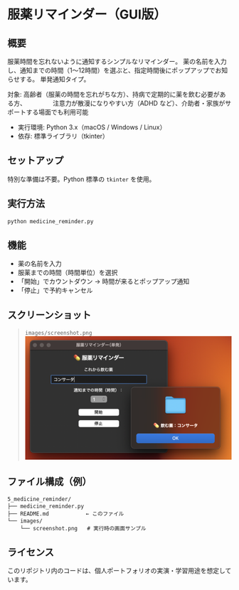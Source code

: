 # 服薬リマインダー（GUI版）

## 概要
服薬時間を忘れないように通知するシンプルなリマインダー。
薬の名前を入力し、通知までの時間（1〜12時間）を選ぶと、指定時間後にポップアップでお知らせする。
単発通知タイプ。

対象:  高齢者（服薬の時間を忘れがちな方）、持病で定期的に薬を飲む必要がある方、
　　　　注意力が散漫になりやすい方（ADHD など）、介助者・家族がサポートする場面でも利用可能

- 実行環境: Python 3.x（macOS / Windows / Linux）
- 依存: 標準ライブラリ（tkinter）


## セットアップ
特別な準備は不要。Python 標準の `tkinter` を使用。


## 実行方法
```bash
python medicine_reminder.py
```


## 機能
- 薬の名前を入力
- 服薬までの時間（時間単位）を選択
- 「開始」でカウントダウン → 時間が来るとポップアップ通知
- 「停止」で予約キャンセル


## スクリーンショット
> `images/screenshot.png` 
![screenshot](images/screenshot.png)


## ファイル構成（例）
```
5_medicine_reminder/
├── medicine_reminder.py
├── README.md　　　　　　　← このファイル
└── images/
    └── screenshot.png   # 実行時の画面サンプル
```


## ライセンス
このリポジトリ内のコードは、個人ポートフォリオの実演・学習用途を想定しています。
